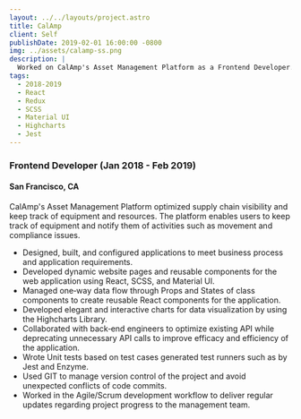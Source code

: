 ```yaml
---
layout: ../../layouts/project.astro
title: CalAmp
client: Self
publishDate: 2019-02-01 16:00:00 -0800
img: ../assets/calamp-ss.png
description: |
  Worked on CalAmp's Asset Management Platform as a Frontend Developer.
tags:
  - 2018-2019
  - React
  - Redux
  - SCSS
  - Material UI
  - Highcharts
  - Jest
---
```


### Frontend Developer (Jan 2018 - Feb 2019)

#### San Francisco, CA

CalAmp's Asset Management Platform optimized supply chain visibility and keep track of equipment and resources. The platform enables users to keep track of equipment and notify them of activities such as movement and compliance issues.

- Designed, built, and configured applications to meet business process and application requirements.
- Developed dynamic website pages and reusable components for the web application using React, SCSS, and Material UI.
- Managed one‑way data flow through Props and States of class components to create reusable React components for the application.
- Developed elegant and interactive charts for data visualization by using the Highcharts Library.
- Collaborated with back‑end engineers to optimize existing API while deprecating unnecessary API calls to improve efficacy and efficiency of the
  application.
- Wrote Unit tests based on test cases generated test runners such as by Jest and Enzyme.
- Used GIT to manage version control of the project and avoid unexpected conflicts of code commits.
- Worked in the Agile/Scrum development workflow to deliver regular updates regarding project progress to the management team.

